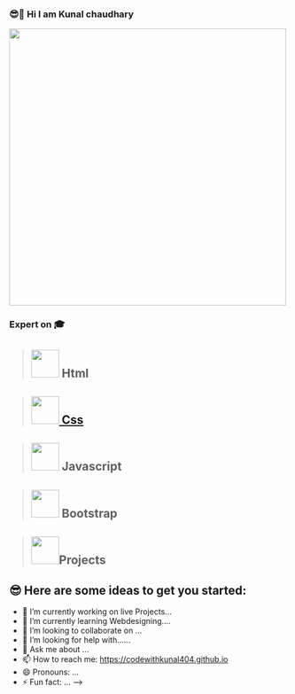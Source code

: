 ### 😎🚀 Hi I am Kunal chaudhary 


<img src="https://avatars.githubusercontent.com/u/96905815?s=400&u=553c5881b1c1c05f3243bf2ff49fd054692238b5&v=4" width="500px" >




### Expert on 🎓

>## <img src="https://cdn-icons-png.flaticon.com/512/1051/1051277.png" width="50px"> Html

>## <a href="https://github.com/codewithkunal404/css-tutorial"><img src="https://cdn-icons-png.flaticon.com/512/732/732190.png" width="50px"> Css</a>

>## <img src="https://cdn-icons-png.flaticon.com/512/5968/5968292.png" width="50px"> Javascript

>## <img src="https://cdn-icons-png.flaticon.com/512/5968/5968672.png" width="50px"> Bootstrap

>## <img src="https://cdn-icons.flaticon.com/png/512/3097/premium/3097873.png" width="50px">Projects











## 😎 Here are some ideas to get you started:

- 🔭 I’m currently working on live Projects...
- 🌱 I’m currently learning Webdesigning....
- 👯 I’m looking to collaborate on ...
- 🤔 I’m looking for help with......
- 💬 Ask me about ...
- 📫 How to reach me: https://codewithkunal404.github.io
- 😄 Pronouns: ...
- ⚡ Fun fact: ...
-->
